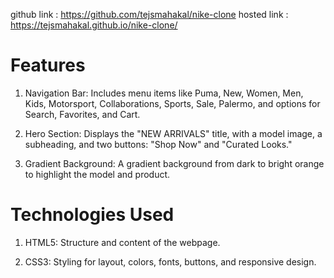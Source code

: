 github link : https://github.com/tejsmahakal/nike-clone
hosted link : https://tejsmahakal.github.io/nike-clone/

 # Features
 1. Navigation Bar: Includes menu items like Puma, New, Women, Men, Kids, Motorsport, Collaborations, Sports, Sale, Palermo, and options for Search, Favorites, and Cart.

 2. Hero Section: Displays the "NEW ARRIVALS" title, with a model image, a subheading, and two buttons: "Shop Now" and "Curated Looks."

 3. Gradient Background: A gradient background from dark to bright orange to highlight the model and product.


 # Technologies Used

 1. HTML5: Structure and content of the webpage.

 2. CSS3: Styling for layout, colors, fonts, buttons, and responsive design.
